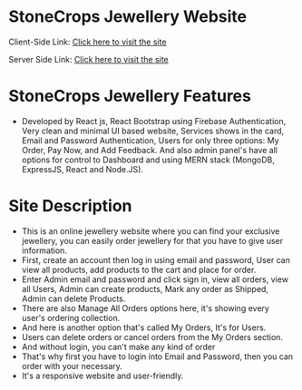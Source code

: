 # StoneCrops Jewellery Website

Client-Side Link: [Click here to visit the site](https://jewellery-website-9d91e.web.app/)

Server Side Link: [Click here to visit the site](https://still-beach-91758.herokuapp.com/)

# StoneCrops Jewellery Features
- Developed by React js, React Bootstrap using Firebase Authentication, Very clean and minimal UI based website, Services shows in the card, Email and Password Authentication, Users for only three options: My Order, Pay Now, and Add Feedback. And also admin panel's have all options for control to Dashboard and using MERN stack (MongoDB, ExpressJS, React and Node.JS).

# Site Description
- This is an online jewellery website where you can find your exclusive jewellery, you can easily order jewellery for that you have to give user information.
- First, create an account then log in using email and password, User can view all products, add products to the cart and place for order.
- Enter Admin email and password and click sign in, view all orders, view all Users, Admin can create products, Mark any order as Shipped, Admin can delete Products.
- There are also Manage All Orders options here, it's showing every user's ordering collection.
- And here is another option that's called My Orders, It's for Users.
- Users can delete orders or cancel orders from the My Orders section.
- And without login, you can't make any kind of order
- That's why first you have to login into Email and Password, then you can order with your necessary.
- It's a responsive website and user-friendly.